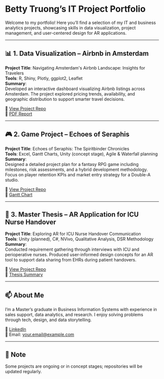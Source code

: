 # Betty Truong’s IT Project Portfolio

Welcome to my portfolio! Here you’ll find a selection of my IT and business analytics projects, showcasing skills in data visualization, project management, and user-centered design for AR applications.

---

## 📊 1. Data Visualization – Airbnb in Amsterdam

**Project Title**: Navigating Amsterdam's Airbnb Landscape: Insights for Travelers  
**Tools**: R, Shiny, Plotly, ggplot2, Leaflet  
**Summary**:  
Developed an interactive dashboard visualizing Airbnb listings across Amsterdam. The project explored pricing trends, availability, and geographic distribution to support smarter travel decisions.

🔗 [View Project Repo](https://github.com/bettytruong293/airbnb-data-viz)  
📄 [PDF Report](docs/airbnb-report.pdf)

---

## 🎮 2. Game Project – Echoes of Seraphis

**Project Title**: Echoes of Seraphis: The Spiritbinder Chronicles  
**Tools**: Excel, Gantt Charts, Unity (concept stage), Agile & Waterfall planning  
**Summary**:  
Designed a detailed project plan for a fantasy RPG game including milestones, risk assessments, and a hybrid development methodology. Focus on player retention KPIs and market entry strategy for a Double-A studio.

🔗 [View Project Repo](https://github.com/bettytruong293/game-project-seraphis)  
📄 [Gantt Chart](docs/seraphis-timeline.pdf)

---

## 🏥 3. Master Thesis – AR Application for ICU Nurse Handover

**Project Title**: Exploring AR for ICU Nurse Handover Communication  
**Tools**: Unity (planned), C#, NVivo, Qualitative Analysis, DSR Methodology  
**Summary**:  
Conducted requirement gathering through interviews with ICU and perioperative nurses. Produced user-informed design concepts for an AR tool to support data sharing from EHRs during patient handovers.

🔗 [View Project Repo](https://github.com/bettytruong293/ar-handover-research)  
📄 [Thesis Summary](docs/AR-thesis-summary.pdf)

---

## 📫 About Me

I’m a Master’s graduate in Business Information Systems with experience in sales support, data analytics, and research. I enjoy solving problems through tech, design, and data storytelling.

🔗 [LinkedIn](https://linkedin.com/in/yourprofile)  
📧 Email: your.email@example.com

---

## 📌 Note
Some projects are ongoing or in concept stages; repositories will be updated regularly.

